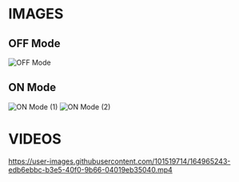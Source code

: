 # IMAGES
## OFF Mode
![OFF Mode](https://user-images.githubusercontent.com/101519714/164474332-6dc643d0-4d2d-449a-89ac-f3462dd31273.png)
## ON Mode
![ON Mode (1)](https://user-images.githubusercontent.com/101519714/164474391-0b2f3b81-d1df-4f2c-9ea6-f5149874f383.png)
![ON Mode (2)](https://user-images.githubusercontent.com/101519714/164474406-08e1f1df-6319-466f-9e89-707539307459.png)
# VIDEOS


https://user-images.githubusercontent.com/101519714/164965243-edb6ebbc-b3e5-40f0-9b66-04019eb35040.mp4


